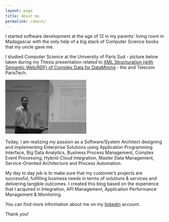 ```yaml
---
layout: page
title: About me
permalink: /about/
---
```


I started software development at the age of 12 in my parents' living  room in Madagascar with the only help of a big stack of Computer Science books that my uncle gave me. 

I studied Computer Science at the University of  Paris Sud - picture below taken during my Thesis presentation related to [XML Structuration (with Semantic Web/RDF) of Complex Data for DataMining](/assets/about/Master-Thesis-in-Resource-Description-Framework.pdf) - the and Telecom ParisTech.

<img src="/assets/about/internship-presentation-2004.png" alt="internship-presentation-2004" style="zoom: 25%;" />

Today, I am realizing my passion as a Software/System Architect designing and implementing Enterprise  Solutions using Application Programming Interface, Big Data Analytics,  Business Process Management, Complex Event Processing, Hybrid-Cloud  Integration, Master Data Management, Service-Oriented Architecture and  Process Automation. 

My day to day job is to make sure that my  customer’s projects are successful, fulfilling business needs in terms  of solutions & services and delivering tangible outcomes. I created this blog based on the experience that I acquired in Integration, API Management, Application Performance Management & Monitoring.

You can find more information about me on my [linkedin](https://www.linkedin.com/in/anthonyrabiaza/) account.

Thank you!

